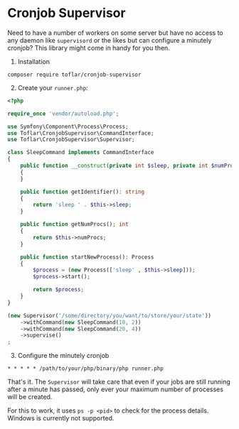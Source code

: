 # Cronjob Supervisor

Need to have a number of workers on some server but have no access to any daemon like `supervisord` or the likes but
can configure a minutely cronjob? This library might come in handy for you then.

1. Installation

`composer require toflar/cronjob-supervisor`

2. Create your `runner.php`:

```php
<?php

require_once 'vendor/autoload.php';

use Symfony\Component\Process\Process;
use Toflar\CronjobSupervisor\CommandInterface;
use Toflar\CronjobSupervisor\Supervisor;

class SleepCommand implements CommandInterface
{
    public function __construct(private int $sleep, private int $numProcs)
    {
    }

    public function getIdentifier(): string
    {
        return 'sleep ' . $this->sleep;
    }

    public function getNumProcs(); int
    {
        return $this->numProcs;
    }

    public function startNewProcess(): Process
    {
        $process = (new Process(['sleep' , $this->sleep]));
        $process->start();

        return $process;
    }
}

(new Supervisor('/some/directory/you/want/to/store/your/state'))
    ->withCommand(new SleepCommand(10, 2))
    ->withCommand(new SleepCommand(20, 4))
    ->supervise()
;
```

3. Configure the minutely cronjob

`* * * * * /path/to/your/php/binary/php runner.php`


That's it. The `Supervisor` will take care that even if your jobs are still running after a minute has passed, only 
ever your maximum number of processes will be created.

For this to work, it uses `ps -p <pid>` to check for the process details. Windows is currently not supported.